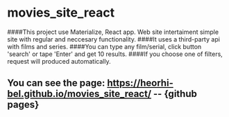 # movies_site_react
####This project use Materialize, React app. Web site intertaiment simple site with regular and neccesary functionality.
####It uses a third-party api with films and series.
####You can type any film/serial, click button 'search' or tape 'Enter' and get 10 results. 
####If you choose one of filters, request will produced automatically.

## You can see the page: https://heorhi-bel.github.io/movies_site_react/  -- {github pages}
